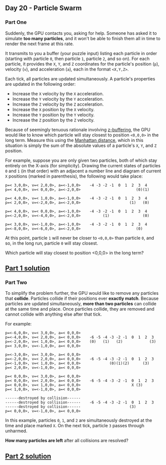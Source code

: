 ## Day 20 - Particle Swarm

### Part One

Suddenly, the GPU contacts you, asking for help. Someone has asked it to simulate **too many
particles**, and it won't be able to finish them all in time to render the next frame at this rate.

It transmits to you a buffer (your puzzle input) listing each particle in order (starting with
particle `0`, then particle `1`, particle `2`, and so on). For each particle, it provides
the `X`, `Y`, and `Z` coordinates for the particle's position (`p`), velocity (`v`),
and acceleration (`a`), each in the format `<X,Y,Z>`.

Each tick, all particles are updated simultaneously. A particle's properties are updated in
the following order:

 * Increase the `X` velocity by the `X` acceleration.
 * Increase the `Y` velocity by the `Y` acceleration.
 * Increase the `Z` velocity by the `Z` acceleration.
 * Increase the `X` position by the `X` velocity.
 * Increase the `Y` position by the `Y` velocity.
 * Increase the `Z` position by the `Z` velocity.

Because of seemingly tenuous rationale involving [z-buffering][3], the GPU would like to know which
particle will stay closest to position `<0,0,0>` in the long term. Measure this using
the [Manhattan distance][4], which in this situation is simply the sum of the absolute values of
a particle's `X`, `Y`, and `Z` position.

For example, suppose you are only given two particles, both of which stay entirely on the X-axis
(for simplicity). Drawing the current states of particles `0` and `1` (in that order) with
an adjacent a number line and diagram of current `X` positions (marked in parenthesis),
the following would take place:

```
p=< 3,0,0>, v=< 2,0,0>, a=<-1,0,0>    -4 -3 -2 -1  0  1  2  3  4
p=< 4,0,0>, v=< 0,0,0>, a=<-2,0,0>                         (0)(1)

p=< 4,0,0>, v=< 1,0,0>, a=<-1,0,0>    -4 -3 -2 -1  0  1  2  3  4
p=< 2,0,0>, v=<-2,0,0>, a=<-2,0,0>                      (1)   (0)

p=< 4,0,0>, v=< 0,0,0>, a=<-1,0,0>    -4 -3 -2 -1  0  1  2  3  4
p=<-2,0,0>, v=<-4,0,0>, a=<-2,0,0>          (1)               (0)

p=< 3,0,0>, v=<-1,0,0>, a=<-1,0,0>    -4 -3 -2 -1  0  1  2  3  4
p=<-8,0,0>, v=<-6,0,0>, a=<-2,0,0>                         (0)
```

At this point, particle `1` will never be closer to `<0,0,0>` than particle `0`, and so, in
the long run, particle `0` will stay closest.

Which particle will stay closest to position <0,0,0> in the long term?

[Part 1 solution][1]
--------------------

### Part Two

To simplify the problem further, the GPU would like to remove any particles that **collide**.
Particles collide if their positions ever **exactly match**. Because particles are updated
simultaneously, **more than two particles** can collide at the same time and place. Once particles
collide, they are removed and cannot collide with anything else after that tick.

For example:

```
p=<-6,0,0>, v=< 3,0,0>, a=< 0,0,0>
p=<-4,0,0>, v=< 2,0,0>, a=< 0,0,0>    -6 -5 -4 -3 -2 -1  0  1  2  3
p=<-2,0,0>, v=< 1,0,0>, a=< 0,0,0>    (0)   (1)   (2)            (3)
p=< 3,0,0>, v=<-1,0,0>, a=< 0,0,0>

p=<-3,0,0>, v=< 3,0,0>, a=< 0,0,0>
p=<-2,0,0>, v=< 2,0,0>, a=< 0,0,0>    -6 -5 -4 -3 -2 -1  0  1  2  3
p=<-1,0,0>, v=< 1,0,0>, a=< 0,0,0>             (0)(1)(2)      (3)
p=< 2,0,0>, v=<-1,0,0>, a=< 0,0,0>

p=< 0,0,0>, v=< 3,0,0>, a=< 0,0,0>
p=< 0,0,0>, v=< 2,0,0>, a=< 0,0,0>    -6 -5 -4 -3 -2 -1  0  1  2  3
p=< 0,0,0>, v=< 1,0,0>, a=< 0,0,0>                       X (3)
p=< 1,0,0>, v=<-1,0,0>, a=< 0,0,0>

------destroyed by collision------
------destroyed by collision------    -6 -5 -4 -3 -2 -1  0  1  2  3
------destroyed by collision------                      (3)
p=< 0,0,0>, v=<-1,0,0>, a=< 0,0,0>
```

In this example, particles `0`, `1`, and `2` are simultaneously destroyed at the time and place
marked `X`. On the next tick, particle `3` passes through unharmed.

**How many particles are left** after all collisions are resolved?

[Part 2 solution][2]
--------------------


[1]: part_1.py
[2]: part_2.py
[3]: https://en.wikipedia.org/wiki/Z-buffering
[4]: https://en.wikipedia.org/wiki/Taxicab_geometry
